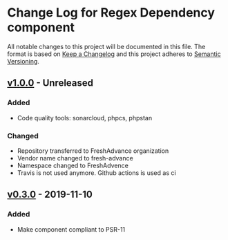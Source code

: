 # Change Log for Regex Dependency component

All notable changes to this project will be documented in this file.
The format is based on [Keep a Changelog](http://keepachangelog.com/)
and this project adheres to [Semantic Versioning](http://semver.org/).

## [v1.0.0] - Unreleased

### Added
- Code quality tools: sonarcloud, phpcs, phpstan

### Changed
- Repository transferred to FreshAdvance organization 
- Vendor name changed to fresh-advance
- Namespace changed to FreshAdvence
- Travis is not used anymore. Github actions is used as ci

## [v0.3.0] -  2019-11-10

### Added

- Make component compliant to PSR-11

[v1.0.0]: https://github.com/FreshAdvance/regex-dependency/compare/v0.3.0...master
[v0.3.0]: https://github.com/FreshAdvance/regex-dependency/compare/b607c1091...v0.3.0